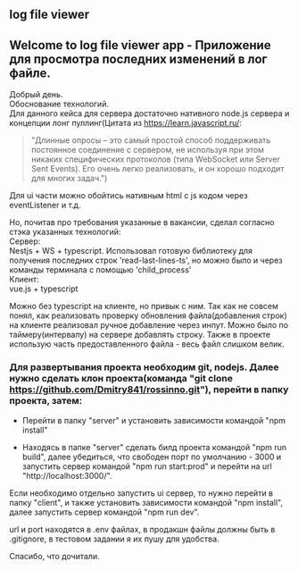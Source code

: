 ## log file viewer
## Welcome to log file viewer app - Приложение для просмотра последних изменений в лог файле.

Добрый день.<br />
Обоснование технологий.<br />
Для данного кейса для сервера достаточно нативного node.js сервера и концепции лонг пуллинг(Цитата из https://learn.javascript.ru/:
> "Длинные опросы – это самый простой способ поддерживать постоянное соединение с сервером, не используя при этом никаких специфических протоколов (типа WebSocket или Server Sent Events).
> Его очень легко реализовать, и он хорошо подходит для многих задач.")

Для ui части можно обойтись нативным html с js кодом через eventListener и т.д.

Но, почитав про требования указанные в вакансии, сделал согласно стэка указанных технологий:<br />
Сервер:<br />
    Nestjs + WS + typescript. Использовал готовую библиотеку для получения последних строк  'read-last-lines-ts', но можно было и через команды терминала с помощью 'child_process'<br />
Клиент:<br />
    vue.js + typescript

Можно без typescript на клиенте, но привык с ним.
Так как не совсем понял, как реализовать проверку обновления файла(добавления строк) на клиенте реализовал ручное добавление через инпут.
Можно было по таймеру(интервалу) на сервере добавлять строку.
Также в проекте использую часть предоставленного файла - весь файл слишком велик.

### Для развертывания проекта необходим git, nodejs. Далее нужно сделать клон проекта(команда "git clone  https://github.com/Dmitry841/rossinno.git"), перейти в папку проекта, затем:

* Перейти в папку "server" и установить зависимости командой "npm install"

* Находясь в папке "server" сделать билд проекта командой "npm run build", далее убедиться, что свободен порт по умолчанию - 3000 и запустить сервер командой  "npm run start:prod" и перейти на url  "http://localhost:3000/".

Если необходимо отдельно запустить ui сервер, то нужно перейти в папку "client", и также установить зависимости командой "npm install", далее запустить сервер командой "npm run dev".

url и port находятся в .env файлах, в продакшн файлы должны быть в .gitignore, в тестовом задании я их пушу для удобства.

Спасибо, что дочитали.